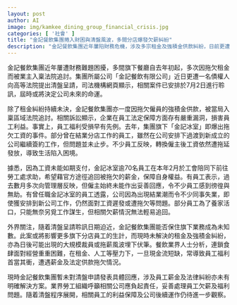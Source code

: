 ```yaml
---
layout: post
author: AI
image: img/kamkee_dining_group_financial_crisis.jpg
categories: [ '社會' ]
title: "金記餐飲集團捲入財困與清盤風波，多間分店爆發欠薪糾紛"
description: "金記餐飲集團近年屢陷財務危機，涉及多宗租金及強積金供款糾紛，日前更遭債權人入稟高等法院申請清盤，預計7月2日進行聆訊。旗下金記冰室逾70名員工因長期薪金拖欠已向勞工處求助，不少員工反映工資延誤問題持續，轉任新公司亦未獲妥善解決。鑑於租金及員工福利等法律糾紛未決，外界關注清盤程序或引發大規模裁員及更多員工生計受損，集團至今對清盤申請未有明確回應，後續發展仍有待觀察。"
---
```

金記餐飲集團近年屢遭財務難題困擾，多間旗下餐廳自去年初起，多次因拖欠租金而被業主入稟法院追討。集團所屬公司「金記餐飲有限公司」近日更遭一名債權人向高等法院提出清盤呈請，司法機構網頁顯示，相關案件已安排於7月2日進行聆訊，屆時或將決定公司未來的命運。

除了租金糾紛持續未決，金記餐飲集團亦一度因拖欠僱員的強積金供款，被當局入稟區域法院追討。相關訴訟顯示，企業在員工法定保障方面存有嚴重漏洞，損害員工利益。事實上，員工福利受損早有先例。去年，集團旗下「金記冰室」即爆出拖欠工資的事件。部分曾在結業分店工作的員工，雖然在公司安排下過渡到新成立的公司繼續簽約工作，但問題並未止步。不少員工反映，轉換僱主後工資依然遭拖延發放，導致生活陷入困境。

據悉，因為工資未能如期支付，金記冰室逾70名員工在本年2月於工會陪同下前往勞工處求助，希望藉官方途徑追回被拖欠的薪金，保障自身權益。有員工表示，過去數月多次向管理層反映，但僱主始終未能作出妥善回應，令不少員工感到徬徨與無助。有曾任職金記冰室的員工透露，公司因為出現結業潮而令不少同事失業，即使獲安排到新公司工作，仍然面對工資遲發或遭拖欠等問題。部分員工為了養家活口，只能無奈另覓工作謀生，但相關欠薪情況無法輕易追回。

外界關注，隨着清盤呈請聆訊日期迫近，金記餐飲集團能否保住旗下業務成為未知數。此案或將影響更多旗下分店員工的生計，而現時未解決的租金及強積金糾紛，亦為日後可能出現的大規模裁員或拖薪風波埋下伏筆。餐飲業界人士分析，連鎖食肆面對經營重重困難，在租金、人工等壓力下，一旦現金流短缺，常導致員工福利首當其衝，遭遇薪金及法定供款拖欠情況。

現時金記餐飲集團暫未對清盤申請發表具體回應，涉及員工薪金及法律糾紛亦未有明確解決方案。業界勞工組織呼籲相關公司應負起責任，妥善處理員工欠薪及福利問題。隨着清盤程序展開，相關員工的利益保障及公司後續運作仍待進一步觀察。